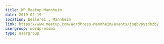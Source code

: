```yaml
---
title: WP Meetup Mannheim
date: 2019-02-19
location: beilerei , Mannheim
link: https://www.meetup.com/WordPress-Mannheim/events/jsqbvpyzdbzb/
usergroup: wordpressma
type: usergroup
---
```

